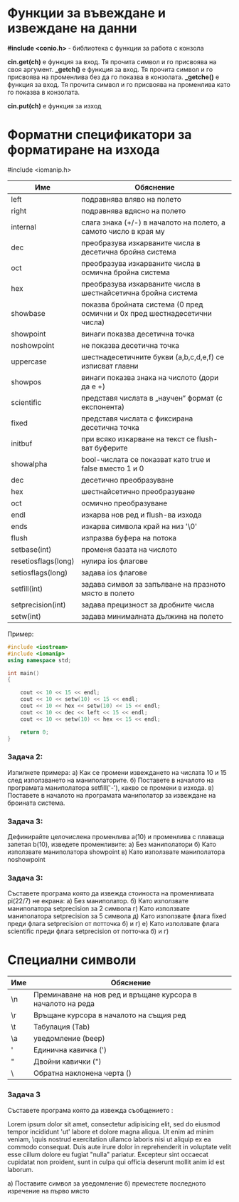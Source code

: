 # Функции за въвеждане и извеждане на данни

<b> #include <conio.h> </b> - библиотека с функции за работа с конзола

<b>cin.get(ch)</b> е функция за вход. Тя прочита символ и го присвоява на своя аргумент.
<b>_getch()</b> е функция за вход. Тя прочита символ и го присвоява на променлива без да го показва в конзолата.
<b>_getche()</b> е функция за вход. Тя прочита символ и го присвоява на променлива като го показва в конзолата.

<b>cin.put(ch)</b> e функция за изход

# Форматни спецификатори за форматиране на изхода

#include <iomanip.h>

| Име | Обяснение |
| -- | -- |
left | подравнява вляво на полето
right | подравнява вдясно на полето
internal | слага знака (+/-) в началото на полето, а самото число в края му 
dec | преобразува изкарваните числа в десетична бройна система 
oct | преобразува изкарваните числа в осмична бройна система 
hex | преобразува изкарваните числа в шестнайсетична бройна система 
showbase | показва бройната система (0 пред осмични и 0x пред шестнадесетични числа) 
showpoint | винаги показва десетична точка 
noshowpoint | не показва десетична точка 
uppercase | шестнадесетичните букви (a,b,c,d,e,f) се изписват главни 
showpos | винаги показва знака на числото (дори да е +) 
scientific | представя числата в „научен“ формат (с експонента) 
fixed | представя числата с фиксирана десетична точка 
initbuf | при всяко изкарване на текст се flush-ват буферите 
showalpha |bool-числата се показват като true и false вместо 1 и 0
dec | десетично преобразуване 
hex | шестнайсетично преобразуване 
oct | осмично преобразуване 
endl | изкарва нов ред и flush-ва изхода 
ends | изкарва символа край на низ '\0' 
flush | изпразва буфера на потока 
setbase(int) | променя базата на числото 
resetiosflags(long) | нулира ios флагове 
setiosflags(long) | задава ios флагове 
setfill(int) | задава символ за запълване на празното място в полето 
setprecision(int) | задава прецизност за дробните числа 
setw(int) | задава минималната дължина на полето 

Пример:
```c++
#include <iostream>
#include <iomanip>
using namespace std;

int main() 
{

	cout << 10 << 15 << endl;
	cout << 10 << setw(10) << 15 << endl;
	cout << 10 << hex << setw(10) << 15 << endl;
	cout << 10 << dec << left << 15 << endl;
	cout << 10 << setw(10) << hex << 15 << endl;

	return 0;
}
```

### Задача 2:
Изпилнете примера:
  а) Как се промени извеждането на числата 10 и 15 след използването на маниполаторите.
  б) Поставете в началото на програмата маниполатора setfill('-'), какво се промени в изхода.
  в) Поставете в началото на програмата маниполатор за извеждане на броината система.
  
### Задача 3:
Дефинирайте целочислена променлива a(10) и променлива с плаваща запетая b(10), изведете променливите:
  а) Без маниполатори
  б) Като използвате маниполатора showpoint
  в) Като използвате маниполатора noshowpoint
  
### Задача 3:
Съставете програма която да извежда стоиноста на променливата pi(22/7) не екрана:
  а) Без маниполатор.
  б) Като използвате маниполатора setprecision за 2 символа
  г) Като използвате маниполатора setprecision за 5 символа
  д) Като използвате флага fixed преди флага setprecision от потточка б) и г)
  е) Като използвате флага scientific преди флага setprecision от потточка б) и г)
  
# Специални символи

|Име|Обяснение|
|--|--|
\n | Преминаване на нов ред и връщане курсора в началото на реда 
\r | Връщане курсора в началото на същия ред 
\t | Табулация (Tab)
\a | уведомление (beep)
\' | Единична кавичка (') 
\" | Двойни кавички (") 
\\ | Обратна наклонена черта (\) 

### Задача 3
Съставете програма която да извежда съобщението :

Lorem ipsum dolor sit amet, consectetur adipisicing elit, sed do eiusmod tempor incididunt 'ut' labore et dolore magna aliqua. 
  Ut enim ad minim veniam, \quis nostrud exercitation ullamco laboris nisi ut aliquip ex ea commodo consequat\. Duis aute irure dolor in reprehenderit in voluptate velit esse cillum dolore eu fugiat "nulla" pariatur. Excepteur sint occaecat cupidatat non proident, sunt in culpa qui officia deserunt mollit anim id est laborum.
  
  a) Поставите символ за уведомление 
  б) преместете последното изречение на първо място
